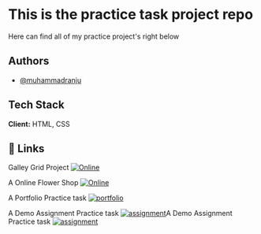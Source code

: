# This is the practice task project repo

Here can find all of my practice project's right below

## Authors

- [@muhammadranju](https://www.github.com/muhammadranju)

## Tech Stack

**Client:** HTML, CSS

## 🔗 Links

Galley Grid Project
[![Online](https://img.shields.io/badge/Galley-Project000?style=for-the-badge)](https://muhammadranju.github.io/practice-task-milestone-1/)

A Online Flower Shop
[![Online](https://img.shields.io/badge/Online-Flower-000?style=for-the-badge)](https://muhammadranju.github.io/practice-task-milestone-1/Web_day6/online-flower-shop/)

A Portfolio Practice task
[![portfolio](https://img.shields.io/badge/portfolio-000?style=for-the-badge)](https://muhammadranju.github.io/practice-task-milestone-1/Web_day6/portfolio-resources)

A Demo Assignment Practice task
[![assignment](https://img.shields.io/badge/Assignment-000?style=for-the-badge)](https://muhammadranju.github.io/practice-task-milestone-1/demo-assignment-one/)A Demo Assignment Practice task
[![assignment](https://img.shields.io/badge/Assignment-000?style=for-the-badge)](https://muhammadranju.github.io/practice-task-milestone-1/demo-assignment-one/)
